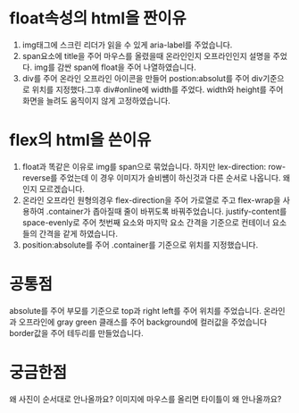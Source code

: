 # float속성의 html을 짠이유

1. img태그에 스크린 리더가 읽을 수 있게 aria-label를 주었습니다.
2. span요소에 title을 주어 마우스를 올렸을때 온라인인지 오프라인인지 설명을 주었다. img를 감싼 span에 float을 주어 나열하였습니다.
3. div를 주어 온라인 오프라인 아이콘을 만들어 postion:absolut를 주어 div기준으로 위치를 지정했다.그후 div#online에 width를 주었다. width와 height를 주어 화면을 늘려도 움직이지 않게 고정하였습니다.

# flex의 html을 쓴이유

1. float과 똑같은 이유로 img를 span으로 묶었습니다. 하지만 lex-direction: row-reverse를 주었는데 이 경우 이미지가 슬비썜이 하신것과 다른 순서로 나옵니다. 왜인지 모르겠습니다.
2. 온라인 오프라인 원형의경우 flex-direction을 주어 가로열로 주고 flex-wrap을 사용하여 .container가 좁아질때 줄이 바뀌도록 바꿔주었습니다. justify-content를 space-evenly로 주어 첫번째 요소와 마지막 요소 간격을 기준으로 컨테이너 요소들의 간격을 같게 하였습니다.
3. position:absolute를 주어 .container를 기준으로 위치를 지정했습니다.

# 공통점

absolute를 주어 부모를 기준으로 top과 right left를 주어 위치를 주었습니다.
온라인과 오프라인에 gray green 클래스를 주어 background에 컬러값을 주었습니다
border값을 주어 테두리를 만들었습니다.

# 궁금한점

왜 사진이 순서대로 안나올까요?
이미지에 마우스를 올리면 타이틀이 왜 안나올까요?
